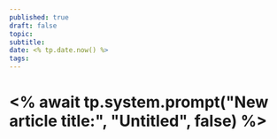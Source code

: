 ```yaml
---
published: true
draft: false
topic: 
subtitle: 
date: <% tp.date.now() %>
tags: 
---
```

# <% await tp.system.prompt("New article title:", "Untitled", false) %>
